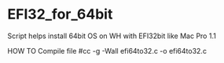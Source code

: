 # EFI32_for_64bit
Script helps install 64bit OS on WH with EFI32bit like Mac Pro 1.1

HOW TO 
Compile file 
#cc -g -Wall efi64to32.c -o efi64to32.c
